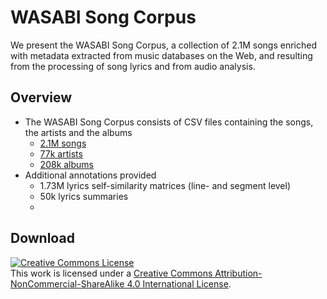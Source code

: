 # WASABI Song Corpus
We present the WASABI Song Corpus, a collection of 2.1M songs enriched with metadata extracted from music databases on the Web, and resulting from the processing of song lyrics and from audio analysis.

## Overview
- The WASABI Song Corpus consists of CSV files containing the songs, the artists and the albums
  - [2.1M songs](LINK_HERE)
  - [77k artists](LINK_HERE)
  - [208k albums](LINK_HERE)
- Additional annotations provided
  - 1.73M lyrics self-similarity matrices (line- and segment level)
  - 50k lyrics summaries
  - 
  
## Download


<a rel="license" href="http://creativecommons.org/licenses/by-nc-sa/4.0/"><img alt="Creative Commons License" style="border-width:0" src="https://i.creativecommons.org/l/by-nc-sa/4.0/88x31.png" /></a><br />This work is licensed under a <a rel="license" href="http://creativecommons.org/licenses/by-nc-sa/4.0/">Creative Commons Attribution-NonCommercial-ShareAlike 4.0 International License</a>.
